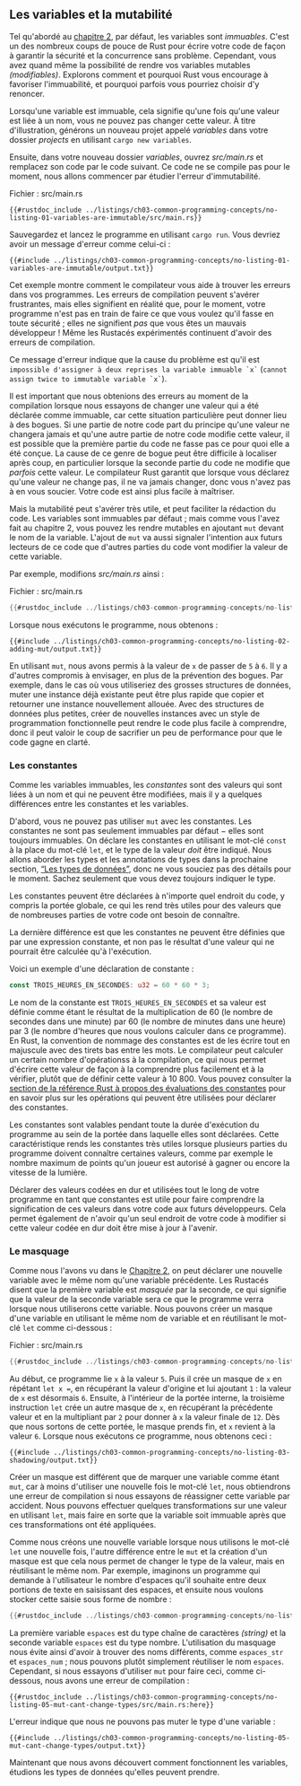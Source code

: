 <!--
## Variables and Mutability
-->

## Les variables et la mutabilité

<!--
As mentioned in the [“Storing Values with
Variables”][storing-values-with-variables]<!-- ignore -- > section, by default
variables are immutable. This is one of many nudges Rust gives you to write
your code in a way that takes advantage of the safety and easy concurrency that
Rust offers. However, you still have the option to make your variables mutable.
Let’s explore how and why Rust encourages you to favor immutability and why
sometimes you might want to opt out.
-->

Tel qu'abordé au [chapitre 2][storing-values-with-variables]<!-- ignore -->,
par défaut, les variables sont *immuables*. C'est un des nombreux coups de pouce
de Rust pour écrire votre code de façon à garantir la sécurité et la concurrence
sans problème. Cependant, vous avez quand même la possibilité de rendre vos
variables mutables *(modifiables)*. Explorons comment et pourquoi Rust vous
encourage à favoriser l'immuabilité, et pourquoi parfois vous pourriez choisir
d'y renoncer.

<!--
When a variable is immutable, once a value is bound to a name, you can’t change
that value. To illustrate this, let’s generate a new project called *variables*
in your *projects* directory by using `cargo new variables`.
-->

Lorsqu'une variable est immuable, cela signifie qu'une fois qu'une valeur est
liée à un nom, vous ne pouvez pas changer cette valeur. À titre d'illustration,
générons un nouveau projet appelé *variables* dans votre dossier *projects* en
utilisant `cargo new variables`.

<!--
Then, in your new *variables* directory, open *src/main.rs* and replace its
code with the following code. This code won’t compile just yet, we'll first
examine the immutability error.
-->

Ensuite, dans votre nouveau dossier *variables*, ouvrez *src/main.rs* et
remplacez son code par le code suivant. Ce code ne se compile pas pour le
moment, nous allons commencer par étudier l'erreur d'immutabilité.

<!--
<span class="filename">Filename: src/main.rs</span>
-->

<span class="filename">Fichier : src/main.rs</span>

<!--
```rust,ignore,does_not_compile
{{#rustdoc_include ../listings-sources/ch03-common-programming-concepts/no-listing-01-variables-are-immutable/src/main.rs}}
```
-->

```rust,ignore,does_not_compile
{{#rustdoc_include ../listings/ch03-common-programming-concepts/no-listing-01-variables-are-immutable/src/main.rs}}
```

<!--
Save and run the program using `cargo run`. You should receive an error
message, as shown in this output:
-->

Sauvegardez et lancez le programme en utilisant `cargo run`. Vous devriez
avoir un message d'erreur comme celui-ci :

<!--
```console
{{#include ../listings-sources/ch03-common-programming-concepts/no-listing-01-variables-are-immutable/output.txt}}
```
-->

```console
{{#include ../listings/ch03-common-programming-concepts/no-listing-01-variables-are-immutable/output.txt}}
```

<!--
This example shows how the compiler helps you find errors in your programs.
Compiler errors can be frustrating, but really they only mean your program
isn’t safely doing what you want it to do yet; they do *not* mean that you’re
not a good programmer! Experienced Rustaceans still get compiler errors.
-->

Cet exemple montre comment le compilateur vous aide à trouver les erreurs dans
vos programmes. Les erreurs de compilation peuvent s'avérer frustrantes, mais
elles signifient en réalité que, pour le moment, votre programme n'est pas en
train de faire ce que vous voulez qu'il fasse en toute sécurité ; elles ne
signifient *pas* que vous êtes un mauvais développeur ! Même les Rustacés
expérimentés continuent d'avoir des erreurs de compilation.

<!--
The error message indicates that the cause of the error is that you `` cannot
assign twice to immutable variable `x` ``, because you tried to assign a second
value to the immutable `x` variable.
-->

Ce message d'erreur indique que la cause du problème est qu'il est
`` impossible d'assigner à deux reprises la variable immuable `x` ``
(`` cannot assign twice to immutable variable `x` ``).

<!--
It’s important that we get compile-time errors when we attempt to change a
value that’s designated as immutable because this very situation can lead to
bugs. If one part of our code operates on the assumption that a value will
never change and another part of our code changes that value, it’s possible
that the first part of the code won’t do what it was designed to do. The cause
of this kind of bug can be difficult to track down after the fact, especially
when the second piece of code changes the value only *sometimes*. The Rust
compiler guarantees that when you state a value won’t change, it really won’t
change, so you don’t have to keep track of it yourself. Your code is thus
easier to reason through.
-->

Il est important que nous obtenions des erreurs au moment de la compilation
lorsque nous essayons de changer une valeur qui a été déclarée comme immuable,
car cette situation particulière peut donner lieu à des bogues. Si une partie
de notre code part du principe qu'une valeur ne changera jamais et qu'une autre
partie de notre code modifie cette valeur, il est possible que la première
partie du code ne fasse pas ce pour quoi elle a été conçue. La cause de ce
genre de bogue peut être difficile à localiser après coup, en particulier
lorsque la seconde partie du code ne modifie que *parfois* cette valeur. Le
compilateur Rust garantit que lorsque vous déclarez qu'une valeur ne change
pas, il ne va jamais changer, donc vous n'avez pas à en vous soucier. Votre
code est ainsi plus facile à maîtriser.

<!--
But mutability can be very useful, and can make code more convenient to write.
Variables are immutable only by default; as you did in Chapter 2, you can make
them mutable by adding `mut` in front of the variable name. Adding `mut` also
conveys intent to future readers of the code by indicating that other parts of
the code will be changing this variable’s value.
-->

Mais la mutabilité peut s'avérer très utile, et peut faciliter la rédaction du
code. Les variables sont immuables par défaut ; mais comme vous l'avez fait au
chapitre 2, vous pouvez les rendre mutables en ajoutant `mut` devant le nom de
la variable. L'ajout de `mut` va aussi signaler l'intention aux futurs lecteurs
de ce code que d'autres parties du code vont modifier la valeur de cette
variable.

<!--
For example, let’s change *src/main.rs* to the following:
-->

Par exemple, modifions *src/main.rs* ainsi :

<!--
<span class="filename">Filename: src/main.rs</span>
-->

<span class="filename">Fichier : src/main.rs</span>

<!--
```rust
{{#rustdoc_include ../listings-sources/ch03-common-programming-concepts/no-listing-02-adding-mut/src/main.rs}}
```
-->

```rust
{{#rustdoc_include ../listings/ch03-common-programming-concepts/no-listing-02-adding-mut/src/main.rs}}
```

<!--
When we run the program now, we get this:
-->

Lorsque nous exécutons le programme, nous obtenons :

<!--
```console
{{#include ../listings-sources/ch03-common-programming-concepts/no-listing-02-adding-mut/output.txt}}
```
-->

```console
{{#include ../listings/ch03-common-programming-concepts/no-listing-02-adding-mut/output.txt}}
```

<!--
We’re allowed to change the value that `x` binds to from `5` to `6` when `mut`
is used. There are multiple trade-offs to consider in addition to the
prevention of bugs. For example, in cases where you’re using large data
structures, mutating an instance in place may be faster than copying and
returning newly allocated instances. With smaller data structures, creating new
instances and writing in a more functional programming style may be easier to
think through, so lower performance might be a worthwhile penalty for gaining
that clarity.
-->

En utilisant `mut`, nous avons permis à la valeur de `x` de passer de `5` à
`6`. Il y a d'autres compromis à envisager, en plus de la prévention des
bogues. Par exemple, dans le cas où vous utiliseriez des grosses structures de
données, muter une instance déjà existante peut être plus rapide que copier et
retourner une instance nouvellement allouée. Avec des structures de données
plus petites, créer de nouvelles instances avec un style de programmation
fonctionnelle peut rendre le code plus facile à comprendre, donc il peut valoir
le coup de sacrifier un peu de performance pour que le code gagne en clarté.

<!--
### Constants
-->

### Les constantes

<!--
Like immutable variables, *constants* are values that are bound to a name and
are not allowed to change, but there are a few differences between constants
and variables.
-->

Comme les variables immuables, les *constantes* sont des valeurs qui sont liées
à un nom et qui ne peuvent être modifiées, mais il y a quelques différences
entre les constantes et les variables.

<!--
First, you aren’t allowed to use `mut` with constants. Constants aren’t just
immutable by default—they’re always immutable. You declare constants using the
`const` keyword instead of the `let` keyword, and the type of the value *must*
be annotated. We’re about to cover types and type annotations in the next
section, [“Data Types,”][data-types]<!-- ignore -- > so don’t worry about the
details right now. Just know that you must always annotate the type.
-->

D'abord, vous ne pouvez pas utiliser `mut` avec les constantes. Les constantes
ne sont pas seulement immuables par défaut − elles sont toujours immuables. On
déclare les constantes en utilisant le mot-clé `const` à la place du mot-clé
`let`, et le type de la valeur *doit* être indiqué. Nous allons aborder les
types et les annotations de types dans la prochaine section, [“Les types de
données”][data-types]<!-- ignore -->, donc ne vous souciez pas des détails pour
le moment. Sachez seulement que vous devez toujours indiquer le type.

<!--
Constants can be declared in any scope, including the global scope, which makes
them useful for values that many parts of code need to know about.
-->

Les constantes peuvent être déclarées à n'importe quel endroit du code, y
compris la portée globale, ce qui les rend très utiles pour des valeurs que de
nombreuses parties de votre code ont besoin de connaître.

<!--
The last difference is that constants may be set only to a constant expression,
not the result of a value that could only be computed at runtime.
-->

La dernière différence est que les constantes ne peuvent être définies que par
une expression constante, et non pas le résultat d'une valeur qui ne pourrait
être calculée qu'à l'exécution.

<!--
Here’s an example of a constant declaration:
-->

Voici un exemple d'une déclaration de constante :

<!--
```rust
const THREE_HOURS_IN_SECONDS: u32 = 60 * 60 * 3;
```
-->

```rust
const TROIS_HEURES_EN_SECONDES: u32 = 60 * 60 * 3;
```

<!--
The constant’s name is `THREE_HOURS_IN_SECONDS` and its value is set to the
result of multiplying 60 (the number of seconds in a minute) by 60 (the number
of minutes in an hour) by 3 (the number of hours we want to count in this
program). Rust’s naming convention for constants is to use all uppercase with
underscores between words. The compiler is able to evaluate a limited set of
operations at compile time, which lets us choose to write out this value in a
way that’s easier to understand and verify, rather than setting this constant
to the value 10,800. See the [Rust Reference’s section on constant
evaluation][const-eval] for more information on what operations can be used
when declaring constants.
-->

Le nom de la constante est `TROIS_HEURES_EN_SECONDES` et sa valeur est définie
comme étant le résultat de la multiplication de 60 (le nombre de secondes dans
une minute) par 60 (le nombre de minutes dans une heure) par 3 (le nombre
d'heures que nous voulons calculer dans ce programme).
En Rust, la convention de nommage des constantes est de les écrire tout en
majuscule avec des tirets bas entre les mots. Le compilateur peut calculer un
certain nombre d'opérationss à la compilation, ce qui nous permet d'écrire
cette valeur de façon à la comprendre plus facilement et à la vérifier, plutôt
que de définir cette valeur à 10 800. Vous pouvez consulter la [section de la
référence Rust à propos des évaluations des constantes][const-eval] pour en
savoir plus sur les opérations qui peuvent être utilisées pour déclarer des
constantes.

<!--
Constants are valid for the entire time a program runs, within the scope they
were declared in. This property makes constants useful for values in your
application domain that multiple parts of the program might need to know about,
such as the maximum number of points any player of a game is allowed to earn or
the speed of light.
-->

Les constantes sont valables pendant toute la durée d'exécution du programme
au sein de la portée dans laquelle elles sont déclarées. Cette caractéristique
rends les constantes très utiles lorsque plusieurs parties du programme doivent
connaître certaines valeurs, comme par exemple le nombre maximum de points
qu'un joueur est autorisé à gagner ou encore la vitesse de la lumière.

<!--
Naming hardcoded values used throughout your program as constants is useful in
conveying the meaning of that value to future maintainers of the code. It also
helps to have only one place in your code you would need to change if the
hardcoded value needed to be updated in the future.
-->

Déclarer des valeurs codées en dur et utilisées tout le long de votre programme
en tant que constantes est utile pour faire comprendre la signification de ces
valeurs dans votre code aux futurs développeurs. Cela permet également de
n'avoir qu'un seul endroit de votre code à modifier si cette valeur codée en dur
doit être mise à jour à l'avenir.

<!--
### Shadowing
-->

### Le masquage

<!--
As you saw in the guessing game tutorial in [Chapter
2][comparing-the-guess-to-the-secret-number]<!-- ignore -- >, you can declare a
new variable with the same name as a previous variable. Rustaceans say that the
first variable is *shadowed* by the second, which means that the second
variable’s value is what the program sees when the variable is used. We can
shadow a variable by using the same variable’s name and repeating the use of
the `let` keyword as follows:
-->

Comme nous l'avons vu dans le [Chapitre
2][comparing-the-guess-to-the-secret-number]<!-- ignore -->, on peut déclarer
une nouvelle variable avec le même nom qu'une variable précédente. Les Rustacés
disent que la première variable est *masquée* par la seconde, ce qui signifie
que la valeur de la seconde variable sera ce que le programme verra lorsque
nous utiliserons cette variable. Nous pouvons créer un masque d'une variable en
utilisant le même nom de variable et en réutilisant le mot-clé `let` comme
ci-dessous :

<!--
<span class="filename">Filename: src/main.rs</span>
-->

<span class="filename">Fichier : src/main.rs</span>

<!--
```rust
{{#rustdoc_include ../listings-sources/ch03-common-programming-concepts/no-listing-03-shadowing/src/main.rs}}
```
-->

```rust
{{#rustdoc_include ../listings/ch03-common-programming-concepts/no-listing-03-shadowing/src/main.rs}}
```

<!--
This program first binds `x` to a value of `5`. Then it shadows `x` by
repeating `let x =`, taking the original value and adding `1` so the value of
`x` is then `6`. Then, within an inner scope, the third `let` statement also
shadows `x`, multiplying the previous value by `2` to give `x` a value of `12`.
When that scope is over, the inner shadowing ends and `x` returns to being `6`.
When we run this program, it will output the following:
-->

Au début, ce programme lie `x` à la valeur `5`. Puis il crée un masque de `x`
en répétant `let x =`, en récupérant la valeur d'origine et lui ajoutant `1` :
la valeur de `x` est désormais `6`. Ensuite, à l'intérieur de la portée interne,
la troisième instruction `let` crée un autre masque de `x`, en récupérant la
précédente valeur et en la multipliant par `2` pour donner à `x` la valeur
finale de `12`. Dès que nous sortons de cette portée, le masque prends fin, et
`x` revient à la valeur `6`. Lorsque nous exécutons ce programme, nous obtenons
ceci :

<!--
```console
{{#include ../listings-sources/ch03-common-programming-concepts/no-listing-03-shadowing/output.txt}}
```
-->

```console
{{#include ../listings/ch03-common-programming-concepts/no-listing-03-shadowing/output.txt}}
```

<!--
Shadowing is different from marking a variable as `mut`, because we’ll get a
compile-time error if we accidentally try to reassign to this variable without
using the `let` keyword. By using `let`, we can perform a few transformations
on a value but have the variable be immutable after those transformations have
been completed.
-->

Créer un masque est différent que de marquer une variable comme étant `mut`,
car à moins d'utiliser une nouvelle fois le mot-clé `let`, nous obtiendrons une
erreur de compilation si nous essayons de réassigner cette variable par
accident. Nous pouvons effectuer quelques transformations sur une valeur en
utilisant `let`, mais faire en sorte que la variable soit immuable après que ces
transformations ont été appliquées.

<!--
The other difference between `mut` and shadowing is that because we’re
effectively creating a new variable when we use the `let` keyword again, we can
change the type of the value but reuse the same name. For example, say our
program asks a user to show how many spaces they want between some text by
inputting space characters, and then we want to store that input as a number:
-->

Comme nous créons une nouvelle variable lorsque nous utilisons le mot-clé `let`
une nouvelle fois, l'autre différence entre le `mut` et la création d'un masque
est que cela nous permet de changer le type de la valeur, mais en réutilisant
le même nom. Par exemple, imaginons un programme qui demande à l'utilisateur
le nombre d'espaces qu'il souhaite entre deux portions de texte en saisissant
des espaces, et ensuite nous voulons stocker cette saisie sous forme de
nombre :

<!--
```rust
{{#rustdoc_include ../listings-sources/ch03-common-programming-concepts/no-listing-04-shadowing-can-change-types/src/main.rs:here}}
```
-->

```rust
{{#rustdoc_include ../listings/ch03-common-programming-concepts/no-listing-04-shadowing-can-change-types/src/main.rs:here}}
```

<!--
The first `spaces` variable is a string type and the second `spaces` variable
is a number type. Shadowing thus spares us from having to come up with
different names, such as `spaces_str` and `spaces_num`; instead, we can reuse
the simpler `spaces` name. However, if we try to use `mut` for this, as shown
here, we’ll get a compile-time error:
-->

La première variable `espaces` est du type chaîne de caractères *(string)* et
la seconde variable `espaces` est du type nombre. L'utilisation du masquage
nous évite ainsi d'avoir à trouver des noms différents, comme `espaces_str` et
`espaces_num` ; nous pouvons plutôt simplement réutiliser le nom `espaces`.
Cependant, si nous essayons d'utiliser `mut` pour faire ceci, comme ci-dessous,
nous avons une erreur de compilation :

<!--
```rust,ignore,does_not_compile
{{#rustdoc_include ../listings-sources/ch03-common-programming-concepts/no-listing-05-mut-cant-change-types/src/main.rs:here}}
```
-->

```rust,ignore
{{#rustdoc_include ../listings/ch03-common-programming-concepts/no-listing-05-mut-cant-change-types/src/main.rs:here}}
```

<!--
The error says we’re not allowed to mutate a variable’s type:
-->

L'erreur indique que nous ne pouvons pas muter le type d'une variable :

<!--
```console
{{#include ../listings-sources/ch03-common-programming-concepts/no-listing-05-mut-cant-change-types/output.txt}}
```
-->

```console
{{#include ../listings/ch03-common-programming-concepts/no-listing-05-mut-cant-change-types/output.txt}}
```

<!--
Now that we’ve explored how variables work, let’s look at more data types they
can have.
-->

Maintenant que nous avons découvert comment fonctionnent les variables, étudions
les types de données qu'elles peuvent prendre.

<!--
[comparing-the-guess-to-the-secret-number]:
ch02-00-guessing-game-tutorial.html#comparing-the-guess-to-the-secret-number
[data-types]: ch03-02-data-types.html#data-types
[storing-values-with-variables]: ch02-00-guessing-game-tutorial.html#storing-values-with-variables
[const-eval]: ../reference/const_eval.html
-->

[comparing-the-guess-to-the-secret-number]:
ch02-00-guessing-game-tutorial.html#comparer-le-nombre-saisi-au-nombre-secret
[data-types]: ch03-02-data-types.html#les-types-de-données
[storing-values-with-variables]: ch02-00-guessing-game-tutorial.html
[const-eval]: https://doc.rust-lang.org/reference/const_eval.html
